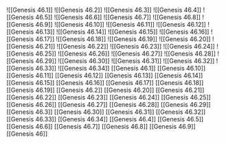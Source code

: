 ![[Genesis 46.1]]
![[Genesis 46.2]]
![[Genesis 46.3]]
![[Genesis 46.4]]
![[Genesis 46.5]]
![[Genesis 46.6]]
![[Genesis 46.7]]
![[Genesis 46.8]]
![[Genesis 46.9]]
![[Genesis 46.10]]
![[Genesis 46.11]]
![[Genesis 46.12]]
![[Genesis 46.13]]
![[Genesis 46.14]]
![[Genesis 46.15]]
![[Genesis 46.16]]
![[Genesis 46.17]]
![[Genesis 46.18]]
![[Genesis 46.19]]
![[Genesis 46.20]]
![[Genesis 46.21]]
![[Genesis 46.22]]
![[Genesis 46.23]]
![[Genesis 46.24]]
![[Genesis 46.25]]
![[Genesis 46.26]]
![[Genesis 46.27]]
![[Genesis 46.28]]
![[Genesis 46.29]]
![[Genesis 46.30]]
![[Genesis 46.31]]
![[Genesis 46.32]]
![[Genesis 46.33]]
![[Genesis 46.34]]
[[Genesis 46.1]]
[[Genesis 46.10]]
[[Genesis 46.11]]
[[Genesis 46.12]]
[[Genesis 46.13]]
[[Genesis 46.14]]
[[Genesis 46.15]]
[[Genesis 46.16]]
[[Genesis 46.17]]
[[Genesis 46.18]]
[[Genesis 46.19]]
[[Genesis 46.2]]
[[Genesis 46.20]]
[[Genesis 46.21]]
[[Genesis 46.22]]
[[Genesis 46.23]]
[[Genesis 46.24]]
[[Genesis 46.25]]
[[Genesis 46.26]]
[[Genesis 46.27]]
[[Genesis 46.28]]
[[Genesis 46.29]]
[[Genesis 46.3]]
[[Genesis 46.30]]
[[Genesis 46.31]]
[[Genesis 46.32]]
[[Genesis 46.33]]
[[Genesis 46.34]]
[[Genesis 46.4]]
[[Genesis 46.5]]
[[Genesis 46.6]]
[[Genesis 46.7]]
[[Genesis 46.8]]
[[Genesis 46.9]]
[[Genesis 46]]
